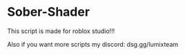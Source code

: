 # Sober-Shader

This script is made for roblox studio!!!

Also if you want more scripts my discord: dsg.gg/lumixteam
